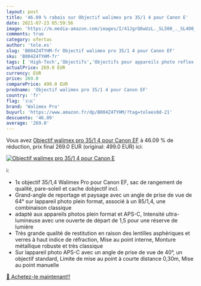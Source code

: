 ```yaml
---
layout: post
title: '46.09 % rabais sur Objectif walimex pro 35/1 4 pour Canon E'
date: 2021-07-23 05:59:56
image: 'https://m.media-amazon.com/images/I/41JgrQ6wUzL._SL500_._SL400_.jpg'
comments: true
category: ofertas
author: 'tole.es'
slug: 'B004Z4TYHM-fr Objectif walimex pro 35/1 4 pour Canon EF'
sku: 'B004Z4TYHM-fr'
tags: [ 'High-Tech','Objectifs','Objectifs pour appareils photo reflex et hybrides','Objectifs pour reflex','Photo et caméscopes','walimex pro', ]
actualPrice: 269.0 EUR
currency: EUR
price: 269.0
comparePrice: 499.0 EUR
prodname: 'Objectif walimex pro 35/1 4 pour Canon EF'
country: 'fr'
flag: '🇫🇷'
brand: 'Walimex Pro'
buyurl: 'https://www.amazon.fr/dp/B004Z4TYHM/?tag=tolees0d-21'
descuento: '46.09'
average: '269.0'
---
```


Vous avez [Objectif walimex pro 35/1 4 pour Canon EF](https://www.amazon.fr/dp/B004Z4TYHM/?tag=tolees0d-21)  à  46.09 % de réduction, prix final  269.0 EUR (original: 499.0 EUR) ici:

[![Objectif walimex pro 35/1 4 pour Canon E](https://m.media-amazon.com/images/I/41JgrQ6wUzL._SL500_._SL400_.jpg)](https://www.amazon.fr/dp/B004Z4TYHM/?tag=tolees0d-21)

ℹ️:

- 1x objectif 35/1,4 Walimex Pro pour Canon EF, sac de rangement de qualité, pare-soleil et cache dobjectif incl.
- Grand-angle de reportage et paysage avec un angle de prise de vue de 64° sur lappareil photo plein format, associé à un 85/1,4, une combinaison classique
- adapté aux appareils photos plein format et APS-C, Intensité ultra-lumineuse avec une ouverte de départ de 1,5 pour une réserve de lumière
- Très grande qualité de restitution en raison des lentilles asphériques et verres à haut indice de réfraction, Mise au point interne, Monture métallique robuste et très classique
- Sur lappareil photo APS-C avec un angle de prise de vue de 40°, un objectif standard, Limite de mise au point à courte distance 0,30m, Mise au point manuelle

[🛒 Achetez-le maintenant!!](https://www.amazon.fr/dp/B004Z4TYHM/?tag=tolees0d-21)
